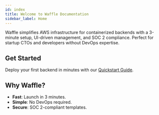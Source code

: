 ```yaml
---
id: index
title: Welcome to Waffle Documentation
sidebar_label: Home
---
```


Waffle simplifies AWS infrastructure for containerized backends with a 3-minute setup, UI-driven management, and SOC 2 compliance. Perfect for startup CTOs and developers without DevOps expertise.

## Get Started
Deploy your first backend in minutes with our [Quickstart Guide](./quickstart).

## Why Waffle?
- **Fast**: Launch in 3 minutes.
- **Simple**: No DevOps required.
- **Secure**: SOC 2-compliant templates.

